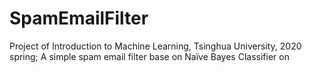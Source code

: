 # SpamEmailFilter
Project of Introduction to Machine Learning, Tsinghua University, 2020 spring; A simple spam email filter base on Naïve Bayes Classifier on 
